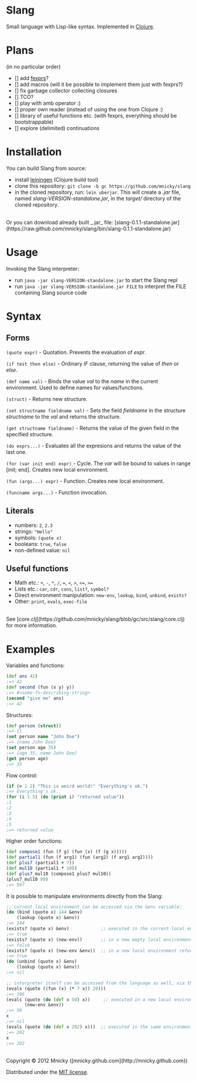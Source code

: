 # Slang

Small language with Lisp-like syntax. Implemented in [Clojure](http://clojure.org).

Plans
=====
(in no particular order)

* [] add [fexprs](http://en.wikipedia.org/wiki/Fexpr)?
* [] add macros (will it be possible to implement them just with fexprs?)
* [] fix garbage collector collecting closures
* [] TCO?
* [] play with amb operator :)
* [] proper own reader (instead of using the one from Clojure :)
* [] library of useful functions etc. (with fexprs, everything should be bootstrappable)
* [] explore (delimited) continuations

Installation
============

You can build Slang from source:

* install [leiningen](https://github.com/technomancy/leiningen#leiningen) (Clojure build tool)
* clone this repository: `git clone -b gc https://github.com/mnicky/slang`
* in the cloned repository, run: `lein uberjar`. This will create a _.jar_ file, named _slang-VERSION-standalone.jar_, in the _target/_ directory of the cloned repository.

<br>
Or you can download already built _.jar_ file: [slang-0.1.1-standalone.jar](https://raw.github.com/mnicky/slang/bin/slang-0.1.1-standalone.jar)

Usage
=====
Invoking the Slang interpreter:

* run `java -jar slang-VERSION-standalone.jar` to start the Slang repl
* run `java -jar slang-VERSION-standalone.jar FILE` to interpret the FILE containing Slang source code


Syntax
======

## Forms

`(quote expr)` - Quotation. Prevents the evaluation of _expr_.

`(if test then else)` - Ordinary _IF_ clause, returning the value of _then_ or _else_.

`(def name val)` - Binds the value _val_ to the _name_ in the current environment. Used to define names for values/functions.

`(struct)` - Returns new structure.

`(set structname fieldname val)` - Sets the field _fieldname_ in the structure _structname_ to the _val_ and returns the structure.

`(get structname fieldname)` - Returns the value of the given field in the specified structure.

`(do exprs...)` - Evaluates all the expresions and returns the value of the last one.

`(for (var init end) expr)` - Cycle. The _var_ will be bound to values in range [init; end]. Creates new local environment.

`(fun (args...) expr)` - Function. Creates new local environment.

`(funcname args...)` - Function invocation.


## Literals
 * numbers: `2`, `2.3`
 * strings: `"Hello"`
 * symbols: `(quote x)`
 * booleans: `true`, `false`
 * non-defined value: `nil`

## Useful functions

 * Math etc.: `+`, `-`, `*`, `/`, `=`, `<`, `>`, `<=`, `>=`
 * Lists etc.: `car`, `cdr`, `cons`, `list?`, `symbol?`
 * Direct environment manipulation: `new-env`, `lookup`, `bind`, `unbind`, `exists?`
 * Other: `print`, `evals`, `exec-file`

<br>
See [core.clj](https://github.com/mnicky/slang/blob/gc/src/slang/core.clj) for more information.

Examples
========

Variables and functions:

```clojure
(def ans 42)
;=> 42
(def second (fun (x y) y))
;=> #<some-fn-describing-string>
(second "give me" ans)
;=> 42
```

Structures:

```clojure
(def person (struct))
;=> {}
(set person name "John Doe")
;=> {name John Doe}
(set person age 35)
;=> {age 35, name John Doe}
(get person age)
;=> 35
```

Flow control:

```clojure
(if (= 1 2) "This is weird world!" "Everything's ok.")
;=> Everything's ok.
(for (i 1 5) (do (print i) "returned value"))
;1
;2
;3
;4
;5
;=> returned value
```

Higher order functions:

```clojure
(def compose1 (fun (f g) (fun (x) (f (g x)))))
(def partial1 (fun (f arg1) (fun (arg2) (f arg1 arg2))))
(def plus7 (partial1 + 7))
(def mul10 (partial1 * 10))
(def plus7_mul10 (compose1 plus7 mul10))
(plus7_mul10 99)
;=> 997
```

It is possible to manipulate environments directly from the Slang:

```clojure
;; current local environment can be accessed via the &env variable:
(do (bind (quote x) 144 &env)
    (lookup (quote x) &env))
;=> 144
(exists? (quote x) &env)            ;; executed in the current local environment
;=> true
(exists? (quote x) (new-env))       ;; in a new empty local environment
;=> false
(exists? (quote x) (new-env &env))  ;; in a new local environment referencing the current one
;=> true
(do (unbind (quote x) &env)
    (lookup (quote x) &env))
;=> nil

;; interpreter itself can be accessed from the language as well, via the 'evals' function:
(evals (quote ((fun (x) (* 7 x)) 28)))
;=> 196
(evals (quote (do (def x 50) x))     ;; executed in a new local environment
       (new-env &env))
;=> 50
x
;=> nil
(evals (quote (do (def x 202) x)))  ;; executed in the same environment
;=> 202
x
;=> 202
```

<br>
Copyright © 2012 Mnicky ([mnicky.github.com](http://mnicky.github.com))

Distributed under the [MIT license](http://opensource.org/licenses/MIT).
